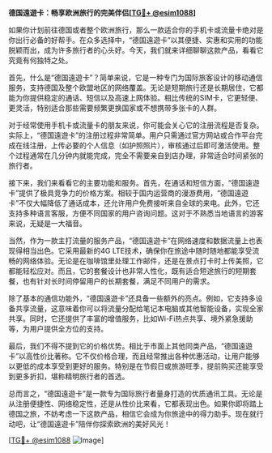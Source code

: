 **德国遠遊卡：畅享欧洲旅行的完美伴侣[[TG💪+ @esim1088](https://t.me/s/esim1088)]**

如果你计划前往德国或者整个欧洲旅行，那么一款适合你的手机卡或流量卡绝对是你出行必备的好帮手。在众多选择中，“德国遠遊卡”以其便捷、实惠和实用的功能脱颖而出，成为许多旅行者的心头好。今天，我们就来详细聊聊这款产品，看看它究竟有何独特之处。

首先，什么是“德国遠遊卡”？简单来说，它是一种专门为国际旅客设计的移动通信服务，支持德国及整个欧盟地区的网络覆盖。无论是短期旅行还是长期居住，它都能为你提供稳定的通话、短信以及高速上网体验。相比传统的SIM卡，它更轻便、更灵活，特别适合那些需要频繁更换国家或不想携带多张卡的人群。

对于经常使用手机卡或流量卡的朋友来说，你可能会关心它的注册流程是否复杂。实际上，“德国遠遊卡”的注册过程非常简单。用户只需通过官方网站或合作平台完成在线注册，上传必要的个人信息（如护照照片），审核通过后即可激活使用。整个过程通常在几分钟内就能完成，完全不需要亲自到店办理，非常适合时间紧张的旅行者。

接下来，我们来看看它的主要功能和服务。首先，在通话和短信方面，“德国遠遊卡”提供了极具竞争力的价格方案。相较于国内运营商的漫游费用，“德国遠遊卡”不仅大幅降低了通话成本，还允许用户免费接听来自全球的来电。此外，它还支持多种语言客服，方便不同国家的用户咨询问题。这对于不熟悉当地语言的游客来说，无疑是一大福音。

当然，作为一款主打流量的服务产品，“德国遠遊卡”在网络速度和数据流量上也表现得相当出色。它采用最新的4G LTE技术，确保你在旅途中随时随地都能享受流畅的网络体验。无论是在咖啡馆里处理工作邮件，还是在景点打卡时上传美照，它都能轻松应对。而且，它的套餐设计也非常人性化，既有适合短途旅行的短期套餐，也有针对长时间停留用户的长期套餐，满足不同用户的需求。

除了基本的通信功能外，“德国遠遊卡”还具备一些额外的亮点。例如，它支持多设备共享流量，这意味着你可以将流量分配给笔记本电脑或其他智能设备，实现全家共享。同时，它还提供了丰富的增值服务，比如Wi-Fi热点共享、境外紧急援助等，为用户提供全方位的支持。

最后，我们不得不提到它的价格优势。相比于市面上其他同类产品，“德国遠遊卡”以高性价比著称。它不仅价格合理，而且经常推出各种优惠活动，让用户能够以更低的成本享受到更好的服务。特别是在节假日或旅游旺季，提前购买还能享受到更多折扣，堪称精明旅行者的首选。

总而言之，“德国遠遊卡”是一款专为国际旅行者量身打造的优质通讯工具。无论是从注册便捷性、网络稳定性，还是从性价比来看，它都表现出色。如果你即将踏上德国之旅，不妨考虑一下这款产品，相信它会成为你旅途中的得力助手。现在就行动吧，让“德国遠遊卡”陪伴你探索欧洲的美好风光！

[[TG💪+ @esim1088](https://t.me/s/esim1088) ![Image](https://i.postimg.cc/4NQfJmqS/Snipaste-2025-05-13-00-14-12.png)]